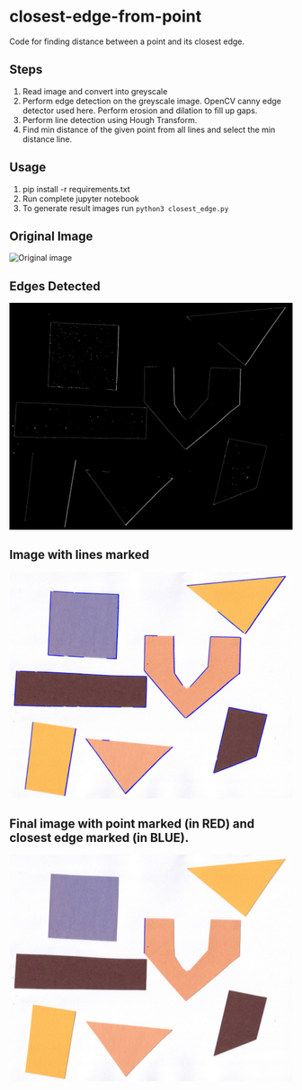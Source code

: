 # closest-edge-from-point
Code for finding distance between a point and its closest edge.

## Steps

1. Read image and convert into greyscale
2. Perform edge detection on the greyscale image. OpenCV canny edge detector used here. Perform erosion and dilation to fill up gaps.
3. Perform line detection using Hough Transform.
4. Find min distance of the given point from all lines and select the min distance line.

## Usage
1. pip install -r requirements.txt
2. Run complete jupyter notebook
3. To generate result images run ```python3 closest_edge.py```

## Original Image
![Original image](https://datacarpentry.org/image-processing/fig/07-junk.jpg)

## Edges Detected
![Edges](images/edge_detected.png)

## Image with lines marked
![lines](images/line_image.jpg)

## Final image with point marked (in RED) and closest edge marked (in BLUE).
![Final](images/final.jpg)
